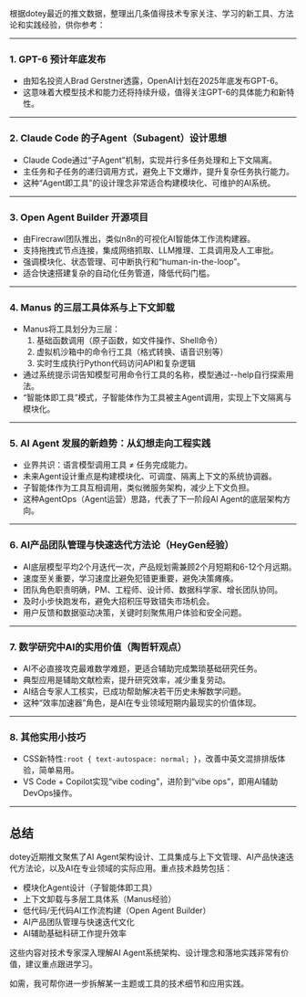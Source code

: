根据dotey最近的推文数据，整理出几条值得技术专家关注、学习的新工具、方法论和实践经验，供你参考：

---

### 1. GPT-6 预计年底发布
- 由知名投资人Brad Gerstner透露，OpenAI计划在2025年底发布GPT-6。
- 这意味着大模型技术和能力还将持续升级，值得关注GPT-6的具体能力和新特性。

---

### 2. Claude Code 的子Agent（Subagent）设计思想
- Claude Code通过“子Agent”机制，实现并行多任务处理和上下文隔离。
- 主任务和子任务的递归调用方式，避免上下文爆炸，提升复杂任务执行能力。
- 这种“Agent即工具”的设计理念非常适合构建模块化、可维护的AI系统。

---

### 3. Open Agent Builder 开源项目
- 由Firecrawl团队推出，类似n8n的可视化AI智能体工作流构建器。
- 支持拖拽式节点连接，集成网络抓取、LLM推理、工具调用及人工审批。
- 强调模块化、状态管理、可中断执行和“human-in-the-loop”。
- 适合快速搭建复杂的自动化任务管道，降低代码门槛。

---

### 4. Manus 的三层工具体系与上下文卸载
- Manus将工具划分为三层：
  1. 基础函数调用（原子函数，如文件操作、Shell命令）
  2. 虚拟机沙箱中的命令行工具（格式转换、语音识别等）
  3. 实时生成执行Python代码访问API和复杂逻辑
- 通过系统提示词告知模型可用命令行工具的名称，模型通过--help自行探索用法。
- “智能体即工具”模式，子智能体作为工具被主Agent调用，实现上下文隔离与模块化。

---

### 5. AI Agent 发展的新趋势：从幻想走向工程实践
- 业界共识：语言模型调用工具 ≠ 任务完成能力。
- 未来Agent设计重点是构建模块化、可调度、隔离上下文的系统协调器。
- 子智能体作为工具互相调用，类似微服务架构，减少上下文负担。
- 这种AgentOps（Agent运营）思路，代表了下一阶段AI Agent的底层架构方向。

---

### 6. AI产品团队管理与快速迭代方法论（HeyGen经验）
- AI底层模型平均2个月迭代一次，产品规划需兼顾2个月短期和6-12个月远期。
- 速度至关重要，学习速度比避免犯错更重要，避免决策瘫痪。
- 团队角色职责明确，PM、工程师、设计师、数据科学家、增长团队协同。
- 及时小步快跑发布，避免大招积压导致错失市场机会。
- 用户反馈和数据驱动决策，关键时刻聚焦用户体验和安全问题。

---

### 7. 数学研究中AI的实用价值（陶哲轩观点）
- AI不必直接攻克最难数学难题，更适合辅助完成繁琐基础研究任务。
- 典型应用是辅助文献检索，提升研究效率，减少重复劳动。
- AI结合专家人工核实，已成功帮助解决若干历史未解数学问题。
- 这种“效率加速器”角色，是AI在专业领域短期内最现实的价值体现。

---

### 8. 其他实用小技巧
- CSS新特性`:root { text-autospace: normal; }`，改善中英文混排排版体验，简单易用。
- VS Code + Copilot实现“vibe coding”，进阶到“vibe ops”，即用AI辅助DevOps操作。

---

## 总结
dotey近期推文聚焦了AI Agent架构设计、工具集成与上下文管理、AI产品快速迭代方法论，以及AI在专业领域的实际应用。重点技术趋势包括：

- 模块化Agent设计（子智能体即工具）
- 上下文卸载与多层工具体系（Manus经验）
- 低代码/无代码AI工作流构建（Open Agent Builder）
- AI产品团队管理与快速迭代文化
- AI辅助基础科研工作提升效率

这些内容对技术专家深入理解AI Agent系统架构、设计理念和落地实践非常有价值，建议重点跟进学习。

如需，我可帮你进一步拆解某一主题或工具的技术细节和应用实践。